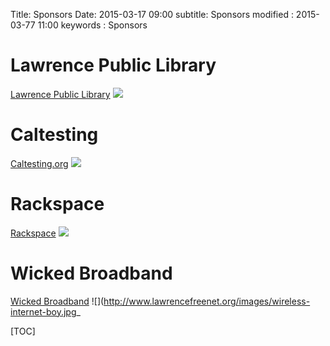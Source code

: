 Title: Sponsors
Date: 2015-03-17 09:00
subtitle: Sponsors
modified : 2015-03-77 11:00
keywords : Sponsors

# Lawrence Public Library
[Lawrence Public Library](http://www.lawrence.lib.ks.us/)
![](http://www.lawrence.lib.ks.us/wp-content/themes/lawrence_public_library/img/logo3.png)

# Caltesting
[Caltesting.org](http://caltesting.org/)
![](http://kuic.ku.edu/sites/default/files/start_up_company_logos/CAL_Logo2.png)

# Rackspace
[Rackspace](http://rackspace.com)
![](http://caa48e96f11ddd896e56-cbd62a0ad7e2d388825529106f960d1e.r78.cf2.rackcdn.com/RackspaceLogoManagedCloudLogo.jpg)

# Wicked Broadband
[Wicked Broadband](http://www.lawrencefreenet.org/index.php)
![](http://www.lawrencefreenet.org/images/wireless-internet-boy.jpg_


[TOC]

